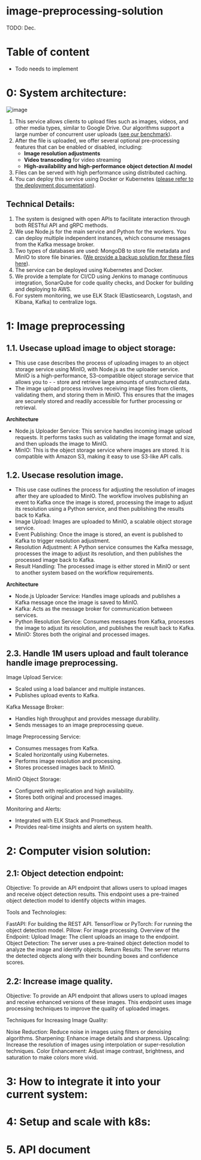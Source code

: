 # image-preprocessing-solution
TODO: Dec.
# Table of content
- Todo needs to implement
# 0: System architecture:
![image](https://github.com/user-attachments/assets/63600409-ef8b-4d07-92e8-b1b7310a67dd)


1. This service allows clients to upload files such as images, videos, and other media types, similar to Google Drive. Our algorithms support a large number of concurrent user uploads ([see our benchmark](#)).  
2. After the file is uploaded, we offer several optional pre-processing features that can be enabled or disabled, including:
   - **Image resolution adjustments**
   - **Video transcoding** for video streaming
   - **High-availability and high-performance object detection AI model**
3. Files can be served with high performance using distributed caching.
4. You can deploy this service using Docker or Kubernetes ([please refer to the deployment documentation](#)).

## Technical Details:

1. The system is designed with open APIs to facilitate interaction through both RESTful API and gRPC methods.
2. We use Node.js for the main service and Python for the workers. You can deploy multiple independent instances, which consume messages from the Kafka message broker.
3. Two types of databases are used: MongoDB to store file metadata and MinIO to store file binaries. ([We provide a backup solution for these files here](#)).
4. The service can be deployed using Kubernetes and Docker.
5. We provide a template for CI/CD using Jenkins to manage continuous integration, SonarQube for code quality checks, and Docker for building and deploying to AWS.
6. For system monitoring, we use ELK Stack (Elasticsearch, Logstash, and Kibana, Kafka) to centralize logs.


# 1: Image preprocessing 
## 1.1. Usecase upload image to object storage:
- This use case describes the process of uploading images to an object storage service using MinIO, with Node.js as the uploader service. MinIO is a high-performance, S3-compatible object storage service that allows you to - - store and retrieve large amounts of unstructured data.
- The image upload process involves receiving image files from clients, validating them, and storing them in MinIO. This ensures that the images are securely stored and readily accessible for further processing or retrieval.

**Architecture**
- Node.js Uploader Service: This service handles incoming image upload requests. It performs tasks such as validating the image format and size, and then uploads the image to MinIO.
- MinIO: This is the object storage service where images are stored. It is compatible with Amazon S3, making it easy to use S3-like API calls.
  
## 1.2. Usecase resolution image.
- This use case outlines the process for adjusting the resolution of images after they are uploaded to MinIO. The workflow involves publishing an event to Kafka once the image is stored, processing the image to adjust its resolution using a Python service, and then publishing the results back to Kafka.
- Image Upload: Images are uploaded to MinIO, a scalable object storage service.
- Event Publishing: Once the image is stored, an event is published to Kafka to trigger resolution adjustment.
- Resolution Adjustment: A Python service consumes the Kafka message, processes the image to adjust its resolution, and then publishes the processed image back to Kafka.
- Result Handling: The processed image is either stored in MinIO or sent to another system based on the workflow requirements.
  
**Architecture**
- Node.js Uploader Service: Handles image uploads and publishes a Kafka message once the image is saved to MinIO.
- Kafka: Acts as the message broker for communication between services.
- Python Resolution Service: Consumes messages from Kafka, processes the image to adjust its resolution, and publishes the result back to Kafka.
- MinIO: Stores both the original and processed images.
## 2.3. Handle 1M users upload and fault tolerance handle image preprocessing.
Image Upload Service:
- Scaled using a load balancer and multiple instances.
- Publishes upload events to Kafka.

Kafka Message Broker:
- Handles high throughput and provides message durability.
- Sends messages to an image preprocessing queue.

Image Preprocessing Service:
- Consumes messages from Kafka.
- Scaled horizontally using Kubernetes.
- Performs image resolution and processing.
- Stores processed images back to MinIO.

MinIO Object Storage:
- Configured with replication and high availability.
- Stores both original and processed images.

Monitoring and Alerts:
- Integrated with ELK Stack and Prometheus.
- Provides real-time insights and alerts on system health.

# 2: Computer vision solution:
## 2.1: Object detection endpoint:
Objective: To provide an API endpoint that allows users to upload images and receive object detection results. This endpoint uses a pre-trained object detection model to identify objects within images.

Tools and Technologies:

FastAPI: For building the REST API.
TensorFlow or PyTorch: For running the object detection model.
Pillow: For image processing.
Overview of the Endpoint:
Upload Image: The client uploads an image to the endpoint.
Object Detection: The server uses a pre-trained object detection model to analyze the image and identify objects.
Return Results: The server returns the detected objects along with their bounding boxes and confidence scores.
## 2.2: Increase image quality.
Objective: To provide an API endpoint that allows users to upload images and receive enhanced versions of these images. This endpoint uses image processing techniques to improve the quality of uploaded images.

Techniques for Increasing Image Quality:

Noise Reduction: Reduce noise in images using filters or denoising algorithms.
Sharpening: Enhance image details and sharpness.
Upscaling: Increase the resolution of images using interpolation or super-resolution techniques.
Color Enhancement: Adjust image contrast, brightness, and saturation to make colors more vivid.

# 3: How to integrate it into your current system:
# 4: Setup and scale with k8s:
# 5. API document
